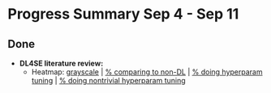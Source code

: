 # Progress Summary Sep 4 - Sep 11

## Done

* **DL4SE literature review:**
    * Heatmap: [grayscale](https://github.com/raise-yedida/progress-reports/blob/master/2020/Sep4%20-%20Sep%2011/heatmap.jpg) | [% comparing to non-DL](https://github.com/raise-yedida/progress-reports/blob/master/2020/Sep4%20-%20Sep%2011/heatmap-nondl.jpg) | [% doing hyperparam tuning](https://github.com/raise-yedida/progress-reports/blob/master/2020/Sep4%20-%20Sep%2011/heatmap-hyp.jpg) | [% doing nontrivial hyperparam tuning](https://github.com/raise-yedida/progress-reports/blob/master/2020/Sep4%20-%20Sep%2011/heatmap-hyp-nontrivial.jpg) 